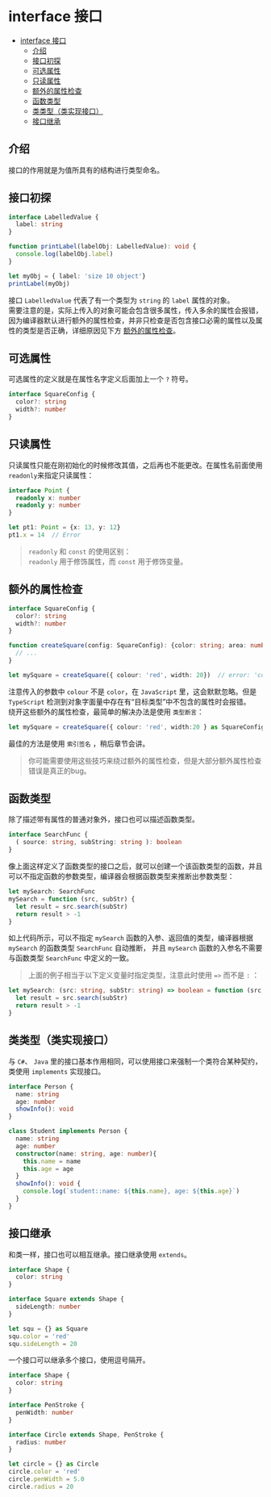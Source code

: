 # interface 接口

- [interface 接口](#interface-%e6%8e%a5%e5%8f%a3)
  - [介绍](#%e4%bb%8b%e7%bb%8d)
  - [接口初探](#%e6%8e%a5%e5%8f%a3%e5%88%9d%e6%8e%a2)
  - [可选属性](#%e5%8f%af%e9%80%89%e5%b1%9e%e6%80%a7)
  - [只读属性](#%e5%8f%aa%e8%af%bb%e5%b1%9e%e6%80%a7)
  - [额外的属性检查](#%e9%a2%9d%e5%a4%96%e7%9a%84%e5%b1%9e%e6%80%a7%e6%a3%80%e6%9f%a5)
  - [函数类型](#%e5%87%bd%e6%95%b0%e7%b1%bb%e5%9e%8b)
  - [类类型（类实现接口）](#%e7%b1%bb%e7%b1%bb%e5%9e%8b%e7%b1%bb%e5%ae%9e%e7%8e%b0%e6%8e%a5%e5%8f%a3)
  - [接口继承](#%e6%8e%a5%e5%8f%a3%e7%bb%a7%e6%89%bf)

## 介绍
接口的作用就是为值所具有的结构进行类型命名。  

## 接口初探
```ts
interface LabelledValue {
  label: string
}

function printLabel(labelObj: LabelledValue): void {
  console.log(labelObj.label)
}

let myObj = { label: 'size 10 object'}
printLabel(myObj)
```  
接口 `LabelledValue` 代表了有一个类型为 `string` 的 `label` 属性的对象。  
需要注意的是，实际上传入的对象可能会包含很多属性，传入多余的属性会报错，因为编译器默认进行额外的属性检查，并非只检查是否包含接口必需的属性以及属性的类型是否正确，详细原因见下方 [额外的属性检查](#额外的属性检查)。  

## 可选属性
可选属性的定义就是在属性名字定义后面加上一个 `?` 符号。  
```ts
interface SquareConfig {
  color?: string
  width?: number
}
```  

## 只读属性
只读属性只能在刚初始化的时候修改其值，之后再也不能更改。在属性名前面使用 `readonly`来指定只读属性：  
```ts
interface Point {
  readonly x: number
  readonly y: number
}

let pt1: Point = {x: 13, y: 12}
pt1.x = 14  // Error
```  

> `readonly` 和 `const` 的使用区别：  
>  `readonly` 用于修饰属性，而 `const` 用于修饰变量。  

## 额外的属性检查
```ts
interface SquareConfig {
  color?: string
  width?: number
}

function createSquare(config: SquareConfig): {color: string; area: number} {
  // ...
}

let mySquare = createSquare({ colour: 'red', width: 20})  // error: 'colour' not expected in type 'SquareConfig'
```  
注意传入的参数中 `colour` 不是 `color`，在 `JavaScript` 里，这会默默忽略。但是 `TypeScript` 检测到对象字面量中存在有“目标类型”中不包含的属性时会报错。  
绕开这些额外的属性检查，最简单的解决办法是使用 `类型断言`：  
```ts
let mySquare = createSquare({ colour: 'red', width:20 } as SquareConfig )
```  
最佳的方法是使用 `索引签名` ，稍后章节会讲。  

> 你可能需要使用这些技巧来绕过额外的属性检查，但是大部分额外属性检查错误是真正的bug。  

## 函数类型
除了描述带有属性的普通对象外，接口也可以描述函数类型。  
```ts
interface SearchFunc {
  ( source: string, subString: string ): boolean
}
```  
像上面这样定义了函数类型的接口之后，就可以创建一个该函数类型的函数，并且可以不指定函数的参数类型，编译器会根据函数类型来推断出参数类型：  
```ts
let mySearch: SearchFunc
mySearch = function (src, subStr) {
  let result = src.search(subStr)
  return result > -1
}
```  
如上代码所示，可以不指定 `mySearch` 函数的入参、返回值的类型，编译器根据 `mySearch` 的函数类型 `SearchFunc` 自动推断， 并且 `mySearch` 函数的入参名不需要与函数类型 `SearchFunc` 中定义的一致。  

> 上面的例子相当于以下定义变量时指定类型，注意此时使用 `=>` 而不是 `:` ：  
```ts
let mySearch: (src: string, subStr: string) => boolean = function (src, subStr) {
  let result = src.search(subStr)
  return result > -1
}
```

## 类类型（类实现接口）
与 `C#`、 `Java` 里的接口基本作用相同，可以使用接口来强制一个类符合某种契约，类使用 `implements` 实现接口。  
```ts
interface Person {
  name: string
  age: number
  showInfo(): void
}

class Student implements Person {
  name: string
  age: number
  constructor(name: string, age: number){
    this.name = name
    this.age = age
  }
  showInfo(): void {
    console.log(`student::name: ${this.name}, age: ${this.age}`)
  }
}
```

## 接口继承
和类一样，接口也可以相互继承。接口继承使用 `extends`。  
```ts
interface Shape {
  color: string
}

interface Square extends Shape {
  sideLength: number
}

let squ = {} as Square
squ.color = 'red'
squ.sideLength = 20
```  
一个接口可以继承多个接口，使用逗号隔开。  
```ts
interface Shape {
  color: string
}

interface PenStroke {
  penWidth: number
}

interface Circle extends Shape, PenStroke {
  radius: number
}

let circle = {} as Circle
circle.color = 'red'
circle.penWidth = 5.0
circle.radius = 20
```